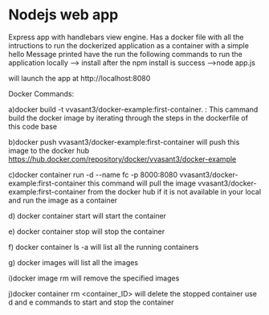 # Nodejs web app

Express app with handlebars view engine.
Has a docker file with all the intructions to run the dockerized application as a container with a simple hello Message printed
have the run the following commands to run the application locally 
--> install
after the npm install is success 
-->node app.js

will launch the app at http://localhost:8080

Docker Commands:

a)docker build -t vvasant3/docker-example:first-container. : This cammand build the docker image by iterating through the steps in the dockerfile of this code base

b)docker push vvasant3/docker-example:first-container will push this image to the docker hub  https://hub.docker.com/repository/docker/vvasant3/docker-example

c)docker container run -d --name fc -p 8000:8080 vvasant3/docker-example:first-container this command will pull the image vvasant3/docker-example:first-container from the docker hub if it is not available in your local and run the image as a container 

d) docker container start will start the container 

e) docker container stop will stop the container 

f) docker container ls -a will list all the running containers

g) docker images will list all the images 

i)docker image rm <imageID> will remove the specified images 
  
j)docker container rm <container_ID> will delete the stopped container use d and e commands to start and stop the container
